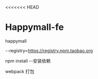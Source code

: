 <<<<<<< HEAD
# Happymall-fe
happymall

--registry=https://registry.npm.taobao.org<p>

npm install --安装依赖<p>
webpack 打包<p>

